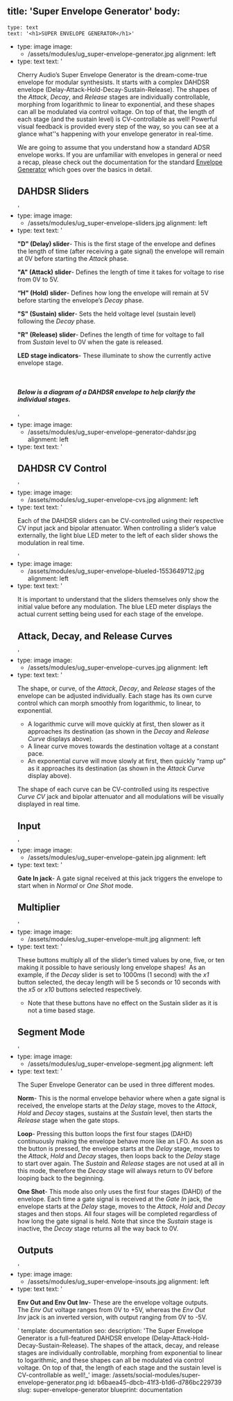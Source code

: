 title: 'Super Envelope Generator'
body:
  -
    type: text
    text: '<h1>SUPER ENVELOPE GENERATOR</h1>'
  -
    type: image
    image:
      - /assets/modules/ug_super-envelope-generator.jpg
    alignment: left
  -
    type: text
    text: '<p>Cherry Audio’s Super Envelope Generator is the dream-come-true envelope for modular synthesists. It starts with a complex DAHDSR envelope (Delay-Attack-Hold-Decay-Sustain-Release). The shapes of the <em>Attack</em>, <em>Decay</em>, and <em>Release</em> stages are individually controllable, morphing from logarithmic to linear to exponential, and these shapes can all be modulated via control voltage. On top of that, the length of each stage (and the sustain level) is CV-controllable as well! Powerful visual feedback is provided every step of the way, so you can see at a glance what''s happening with your envelope generator in real-time.</p><p>We are going to assume that you understand how a standard ADSR envelope works. If you are unfamiliar with envelopes in general or need a recap, please check out the documentation for the standard <a href="https://docs.cherryaudio.com/cherry-audio/modules/envelope-generator" target="_blank">Envelope Generator</a> which goes over the basics in detail.</p><h2><strong>DAHDSR Sliders</strong></h2>'
  -
    type: image
    image:
      - /assets/modules/ug_super-envelope-sliders.jpg
    alignment: left
  -
    type: text
    text: '<p><strong>"D" (Delay) slider</strong>- This is the first stage of the envelope and defines the length of time (after receiving a gate signal) the envelope will remain at 0V before starting the <em>Attack</em> phase.</p><p><strong>"A" (Attack) slider</strong>- Defines the length of time it takes for voltage to rise from 0V to 5V.</p><p><strong>“H" (Hold) slider</strong>- Defines how long the envelope will remain at 5V before starting the envelope’s <em>Decay</em> phase.</p><p><strong>"S" (Sustain) slider</strong>- Sets the held voltage level (sustain level) following&nbsp;the <em>Decay</em>&nbsp;phase.&nbsp;</p><p><strong>"R" (Release) slider</strong>- Defines the length of time for voltage to fall from&nbsp;<em>Sustain</em>&nbsp;level to 0V when the gate is released.</p><p><strong>LED stage indicators</strong>- These illuminate to show the currently active envelope stage.</p><p><br></p><h5><em>Below is a diagram of a DAHDSR envelope to help clarify the individual stages.</em></h5>'
  -
    type: image
    image:
      - /assets/modules/ug_super-envelope-generator-dahdsr.jpg
    alignment: left
  -
    type: text
    text: '<h2><strong>DAHDSR CV Control</strong></h2>'
  -
    type: image
    image:
      - /assets/modules/ug_super-envelope-cvs.jpg
    alignment: left
  -
    type: text
    text: '<p>Each of the DAHDSR sliders can be CV-controlled using their respective CV input jack and bipolar attenuator. When controlling a slider’s value externally, the light blue LED meter to the left of each slider shows the modulation in real time.&nbsp;</p>'
  -
    type: image
    image:
      - /assets/modules/ug_super-envelope-blueled-1553649712.jpg
    alignment: left
  -
    type: text
    text: '<p>It is important to understand that the sliders themselves only show the initial value before any modulation. The blue LED meter displays the actual current setting being used for each stage of the envelope.</p><h2><strong>Attack, Decay, and Release Curves</strong></h2>'
  -
    type: image
    image:
      - /assets/modules/ug_super-envelope-curves.jpg
    alignment: left
  -
    type: text
    text: '<p>The shape, or curve, of the <em>Attack</em>, <em>Decay</em>, and <em>Release</em> stages of the envelope can be adjusted individually. Each stage has its own curve control which can morph smoothly from logarithmic, to linear, to exponential.&nbsp;</p><ul><li>A logarithmic curve will move quickly at first, then slower as it approaches its destination (as shown in the <em>Decay</em> and <em>Release</em> <em>Curve </em>displays above).</li><li>A linear curve moves towards the destination voltage at a constant pace.</li><li>An exponential curve will move slowly at first, then quickly “ramp up” as it approaches its destination (as shown in the <em>Attack Curve</em> display above).</li></ul><p>The shape of each curve can be CV-controlled using its respective <em>Curve CV</em> jack and bipolar attenuator and all modulations will be visually displayed in real time.</p><h2>Input</h2>'
  -
    type: image
    image:
      - /assets/modules/ug_super-envelope-gatein.jpg
    alignment: left
  -
    type: text
    text: '<p><strong>Gate In jack</strong>- A gate signal received at this jack triggers the envelope to start when in <em>Normal</em> or <em>One Shot</em> mode.</p><h2>Multiplier</h2>'
  -
    type: image
    image:
      - /assets/modules/ug_super-envelope-mult.jpg
    alignment: left
  -
    type: text
    text: '<p>These buttons multiply all of the slider’s timed values by one, five, or ten making it possible to have seriously long envelope shapes!&nbsp; As an example, if the <em>Decay</em> slider is set to 1000ms (1 second) with the <em>x1</em> button selected, the decay length will be 5 seconds or 10 seconds with the <em>x5</em> or <em>x10</em> buttons selected respectively.</p><ul><li>Note that these buttons have no effect on the Sustain slider as it is not a time based stage.</li></ul><h2><strong>Segment Mode</strong></h2>'
  -
    type: image
    image:
      - /assets/modules/ug_super-envelope-segment.jpg
    alignment: left
  -
    type: text
    text: '<p>The Super Envelope Generator can be used in three different modes.</p><p><strong>Norm</strong>- This is the normal envelope behavior where when a gate signal is received, the envelope starts at the <em>Delay</em> stage, moves to the <em>Attack</em>, <em>Hold</em> and <em>Decay</em> stages, sustains at the <em>Sustain</em> level, then starts the <em>Release</em> stage when the gate stops.<br></p><p><strong>Loop</strong>- Pressing this button loops the first four stages (DAHD) continuously making the envelope behave more like an LFO. As soon as the button is pressed, the envelope starts at the <em>Delay </em>stage, moves to the <em>Attack</em>, <em>Hold</em> and <em>Decay</em> stages, then loops back to the <em>Delay</em> stage to start over again. The <em>Sustain</em> and <em>Release</em> stages are not used at all in this mode, therefore the <em>Decay</em> stage will always return to 0V before looping back to the beginning.&nbsp;&nbsp;</p><p><strong>One Shot</strong>- This mode also only uses the first four stages (DAHD) of the envelope. Each time a gate signal is received at the <em>Gate In</em> jack, the envelope starts at the <em>Delay</em> stage, moves to the <em>Attack</em>, <em>Hold</em> and <em>Decay</em> stages and then stops. All four stages will be completed regardless of how long the gate signal is held. Note that since the <em>Sustain</em> stage is inactive, the <em>Decay</em> stage returns all the way back to 0V.</p><h2>Outputs</h2>'
  -
    type: image
    image:
      - /assets/modules/ug_super-envelope-insouts.jpg
    alignment: left
  -
    type: text
    text: '<p><strong>Env Out and Env Out Inv</strong>- These are the envelope voltage outputs. The&nbsp;<em>Env Out</em>&nbsp;voltage ranges from 0V to +5V, whereas the&nbsp;<em>Env Out Inv</em>&nbsp;jack is an inverted version, with output ranging from 0V to -5V.</p>'
template: documentation
seo:
  description: 'The Super Envelope Generator is a full-featured DAHDSR envelope (Delay-Attack-Hold-Decay-Sustain-Release). The shapes of the attack, decay, and release stages are individually controllable, morphing from exponential to linear to logarithmic, and these shapes can all be modulated via control voltage. On top of that, the length of each stage and the sustain level is CV-controllable as well!\_'
  image: /assets/social-modules/super-envelope-generator.png
id: b6baea45-dbcb-41f3-b1d6-d786bc229739
slug: super-envelope-generator
blueprint: documentation
